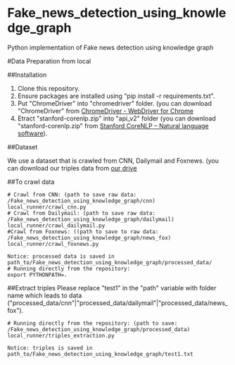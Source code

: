 # Fake_news_detection_using_knowledge_graph
Python implementation of Fake news detection using knowledge graph

#Data Preparation from local

##Installation

1. Clone this repository.
2. Ensure packages are installed using "pip install -r requirements.txt".
3. Put "ChromeDriver" into "chromedriver" folder. (you can download "ChromeDriver" from [ChromeDriver - WebDriver for Chrome](https://chromedriver.chromium.org/downloads)
4. Etract "stanford-corenlp.zip" into "api_v2" folder (you can download "stanford-corenlp.zip" from [Stanford CoreNLP – Natural language software](https://stanfordnlp.github.io/CoreNLP/index.html)).

##Dataset

We use a dataset that is crawled from CNN, Dailymail and Foxnews. (you can download our triples data from [our drive](https://drive.google.com/drive/folders/19YcTQUnNUyMUMxpQEXM-mIpITGr5Uf0x?fbclid=IwAR3A64hFoTVKBitTgwjpHDY1hYcNi8KD7mJCnEf2Lqr3w_y7RD8diChQ3Ck)

##To crawl data
```shell
# Crawl from CNN: (path to save raw data: /Fake_news_detection_using_knowledge_graph/cnn)
local_runner/crawl_cnn.py
# Crawl from Dailymail: (path to save raw data: /Fake_news_detection_using_knowledge_graph/dailymail)
local_runner/crawl_dailymail.py
#Crawl from Foxnews: ((path to save to raw data: /Fake_news_detection_using_knowledge_graph/news_fox)
local_runner/crawl_foxnews.py

Notice: processed data is saved in path_to/Fake_news_detection_using_knowledge_graph/processed_data/
# Running directly from the repository:
export PYTHONPATH=.
```

##Extract triples
Please replace "test1" in the "path" variable with folder name which leads to data  ("processed_data/cnn"|"processed_data/dailymail"|"processed_data/news_fox"). 

```shell
# Running directly from the repository: (path to save: /Fake_news_detection_using_knowledge_graph/processed_data)
local_runner/triples_extraction.py

Notice: triples is saved in path_to/Fake_news_detection_using_knowledge_graph/test1.txt
```
